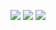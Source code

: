 ![](https://github-profile-summary-cards.vercel.app/api/cards/profile-details?username=312k&theme=nord_dark)
![](https://github-profile-trophy.vercel.app/?username=312k&theme=nord)
![](https://count.getloli.com/get/@312k:name)
